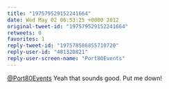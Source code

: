 ```yaml
---
title: "197579529152241664"
date: Wed May 02 06:53:25 +0000 2012
original-tweet-id: "197579529152241664"
retweets: 0
favorites: 1
reply-tweet-id: "197578586855710720"
reply-user-id: "481320821"
reply-user-screen-name: "Port80Events"
---
```

<a href="https://twitter.com/Port80Events">@Port80Events</a> Yeah that sounds good. Put me down!
